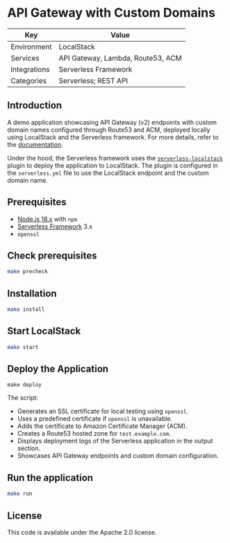 # API Gateway with Custom Domains

| Key          | Value                             |
| ------------ | --------------------------------- |
| Environment  | LocalStack                        |
| Services     | API Gateway, Lambda, Route53, ACM |
| Integrations | Serverless Framework              |
| Categories   | Serverless; REST API              |

## Introduction

A demo application showcasing API Gateway (v2) endpoints with custom domain names configured through Route53 and ACM, deployed locally using LocalStack and the Serverless framework. For more details, refer to the [documentation](https://docs.localstack.cloud/user-guide/aws/apigateway/#custom-domain-names-with-api-gateway).

Under the hood, the Serverless framework uses the [`serverless-localstack`](https://github.com/localstack/serverless-localstack) plugin to deploy the application to LocalStack. The plugin is configured in the `serverless.yml` file to use the LocalStack endpoint and the custom domain name.

## Prerequisites

* [Node.js 18.x](https://nodejs.org/en/download/package-manager) with `npm`
* [Serverless Framework](https://www.serverless.com/framework/docs/getting-started) 3.x
* `openssl`

## Check prerequisites

```bash
make precheck
```

## Installation

```bash
make install
```

## Start LocalStack

```bash
make start
```

## Deploy the Application

```
make deploy
```

The script:

-   Generates an SSL certificate for local testing using `openssl`.
-   Uses a predefined certificate if `openssl` is unavailable.
-   Adds the certificate to Amazon Certificate Manager (ACM).
-   Creates a Route53 hosted zone for `test.example.com`.
-   Displays deployment logs of the Serverless application in the output section.
-   Showcases API Gateway endpoints and custom domain configuration.

## Run the application

```bash
make run
```

## License

This code is available under the Apache 2.0 license.
